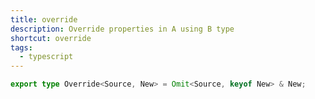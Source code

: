 ```yaml
---
title: override
description: Override properties in A using B type
shortcut: override
tags:
  - typescript
---
```


```typescript
export type Override<Source, New> = Omit<Source, keyof New> & New;
```
